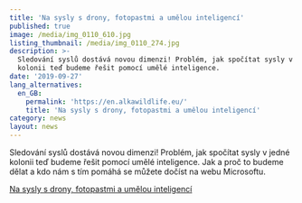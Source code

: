 ```yaml
---
title: 'Na sysly s drony, fotopastmi a umělou inteligencí'
published: true
image: /media/img_0110_610.jpg
listing_thumbnail: /media/img_0110_274.jpg
description: >-
  Sledování syslů dostává novou dimenzi! Problém, jak spočítat sysly v jedné
  kolonii teď budeme řešit pomocí umělé inteligence. 
date: '2019-09-27'
lang_alternatives:
  en_GB:
    permalink: 'https://en.alkawildlife.eu/'
    title: 'Na sysly s drony, fotopastmi a umělou inteligencí'
category: news
layout: news
---
```

Sledování syslů dostává novou dimenzi! Problém, jak spočítat sysly v jedné kolonii teď budeme řešit pomocí umělé inteligence. Jak a proč to budeme dělat a kdo nám s tím pomáhá se můžete dočíst na webu Microsoftu.

[Na sysly s drony, fotopastmi a umělou inteligencí](https://news.microsoft.com/cs-cz/features/na-sysly-s-drony-fotopastmi-a-umelou-inteligenci/?fbclid=IwAR0yyuU-rK4i1LSIGnwc08x20ZIulhsyBkLCMATG0f09uDD_FiKPoJm72Og)
